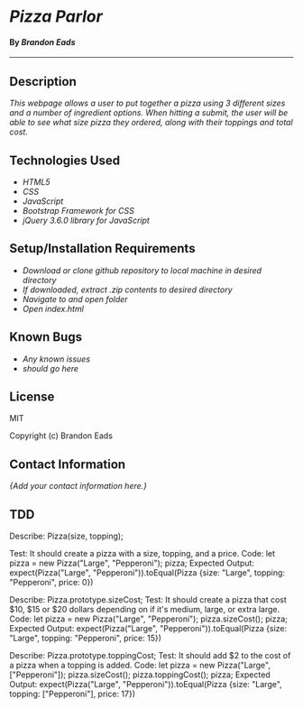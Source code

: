 # _Pizza Parlor_

#### By _**Brandon Eads**_

---

## Description

_This webpage allows a user to put together a pizza using 3 different sizes and a number of ingredient options. When hitting a submit, the user will be able to see what size pizza they ordered, along with their toppings and total cost._

## Technologies Used

* _HTML5_
* _CSS_
* _JavaScript_
* _Bootstrap Framework for CSS_
* _jQuery 3.6.0 library for JavaScript_


## Setup/Installation Requirements

* _Download or clone github repository to local machine in desired directory_
* _If downloaded, extract .zip contents to desired directory_
* _Navigate to and open folder_
* _Open index.html_


## Known Bugs

* _Any known issues_
* _should go here_

## License

MIT

Copyright (c) Brandon Eads

## Contact Information

_{Add your contact information here.}_


## TDD

Describe: Pizza(size, topping);

Test: It should create a pizza with a size, topping, and a price.
Code: let pizza = new Pizza("Large", "Pepperoni");
      pizza;
Expected Output: expect(Pizza("Large", "Pepperoni")).toEqual(Pizza {size: "Large", topping: "Pepperoni", price: 0})


Describe: Pizza.prototype.sizeCost;
Test: It should create a pizza that cost $10, $15 or $20 dollars depending on if it's medium, large, or extra large.
Code: let pizza = new Pizza("Large", "Pepperoni");
      pizza.sizeCost();
      pizza;
Expected Output: expect(Pizza("Large", "Pepperoni")).toEqual(Pizza {size: "Large", topping: "Pepperoni", price: 15})


Describe: Pizza.prototype.toppingCost;
Test: It should add $2 to the cost of a pizza when a topping is added.
Code: let pizza = new Pizza("Large", ["Pepperoni"]);
      pizza.sizeCost();
      pizza.toppingCost();
      pizza;
Expected Output: expect(Pizza("Large", "Pepperoni")).toEqual(Pizza {size: "Large", topping: ["Pepperoni"], price: 17})
